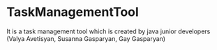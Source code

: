 # TaskManagementTool
It is a task management tool which is created by java junior developers (Valya Avetisyan, Susanna Gasparyan, Gay Gasparyan)
